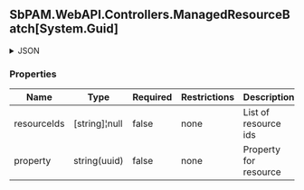 
<h2 id="tocS_SbPAM.WebAPI.Controllers.ManagedResourceBatch[System.Guid]">SbPAM.WebAPI.Controllers.ManagedResourceBatch[System.Guid]</h2>

<a id="schemasbpam.webapi.controllers.managedresourcebatch[system.guid]"></a>
<a id="schema_SbPAM.WebAPI.Controllers.ManagedResourceBatch[System.Guid]"></a>
<a id="tocSsbpam.webapi.controllers.managedresourcebatch[system.guid]"></a>
<a id="tocssbpam.webapi.controllers.managedresourcebatch[system.guid]"></a>

<details><summary>JSON</summary>


```json
{
  "resourceIds": [
    "497f6eca-6276-4993-bfeb-53cbbbba6f08"
  ],
  "property": "938535c8-2515-42f9-852e-1720db2e50c1"
}

```


</details>

### Properties

|Name|Type|Required|Restrictions|Description|
|---|---|---|---|---|
|resourceIds|[string]¦null|false|none|List of resource ids|
|property|string(uuid)|false|none|Property for resource|


